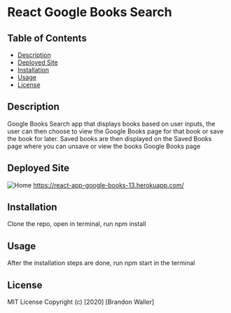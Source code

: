 # React Google Books Search

## Table of Contents
  - [Description](#Description)
  - [Deployed Site](##DeployedSite)
  - [Installation](#Installation)
  - [Usage](#Usage)
  - [License](#License)

## Description
Google Books Search app that displays books based on user inputs, the user can then choose to view the Google Books page for that book or save the book for later.
Saved books are then displayed on the Saved Books page where you can unsave or view the books Google Books page

## Deployed Site

![Home](client/src/assets/reactHomePage.png)
https://react-app-google-books-13.herokuapp.com/
## Installation 
Clone the repo, open in terminal, run npm install

## Usage
After the installation steps are done, run npm start in the terminal

## License
MIT License
Copyright (c) [2020] [Brandon Waller]


